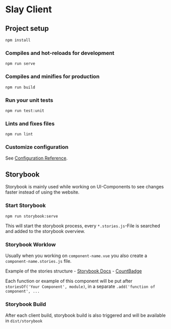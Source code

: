 # Slay Client

## Project setup
```
npm install
```

### Compiles and hot-reloads for development
```
npm run serve
```

### Compiles and minifies for production
```
npm run build
```

### Run your unit tests
```
npm run test:unit
```

### Lints and fixes files
```
npm run lint
```

### Customize configuration
See [Configuration Reference](https://cli.vuejs.org/config/).

## Storybook

Storybook is mainly used while working on UI-Components to see changes faster instead of using the website.

### Start Storybook

```
npm run storybook:serve
```

This will start the storybook process, every `*.stories.js`-File is searched and added to the storybook overview.

### Storybook Worklow

Usually when you working on `component-name.vue` you also create a `component-name.stories.js` file.

Example of the stories structure - [Storybook Docs][StorybookDocsExample] - [CountBadge][CountBadgeExample]

[StorybookDocsExample]: https://storybook.js.org/docs/guides/guide-vue/#step-4-write-your-stories
[CountBadgeExample]: src/components/ui/countBadge.stories.js

Each function or example of this component will be put after `storiesOf('Your Component', module)`,
in a separate `.add('function of component', ...`

### Storybook Build

After each client build, storybook build is also triggered and will be available in `dist/storybook`

